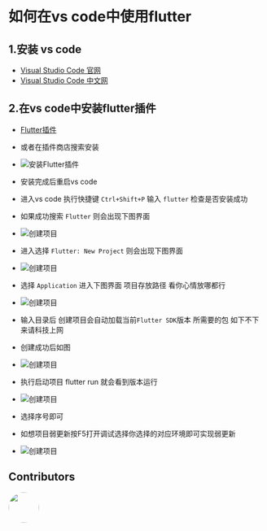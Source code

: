 
# 如何在vs code中使用flutter

## 1.安装 vs code

- [Visual Studio Code 官网](https://code.visualstudio.com/)
- [Visual Studio Code 中文网](https://www.vscode.cool/)

## 2.在vs code中安装flutter插件

- [Flutter插件](https://marketplace.visualstudio.com/items?itemName=Dart-Code.flutter)

- 或者在插件商店搜索安装
- ![安装Flutter插件](../../../../assets/expansion/image/flutter/installFlutter.jpg)
- 安装完成后重启vs code
- 进入vs code 执行快捷键 `Ctrl+Shift+P` 输入 `flutter` 检查是否安装成功
- 如果成功搜索 `Flutter` 则会出现下图界面
- ![创建项目](../../../../assets/expansion/image/flutter/addFlutter.jpg)
- 进入选择 `Flutter: New Project` 则会出现下图界面
- ![创建项目](../../../../assets/expansion/image/flutter/addFlutter1.jpg)
- 选择 `Application` 进入下图界面 项目存放路径 看你心情放哪都行
- ![创建项目](../../../../assets/expansion/image/flutter/addFlutter2.jpg)
- 输入目录后 创建项目会自动加载当前`Flutter SDK`版本 所需要的包 如下不下来请科技上网
- 创建成功后如图
- ![创建项目](../../../../assets/expansion/image/flutter/addFlutter3.jpg)
- 执行启动项目 flutter run  就会看到版本运行
- ![创建项目](../../../../assets/expansion/image/flutter/addFlutter4.jpg)
- 选择序号即可
- 如想项目弱更新按F5打开调试选择你选择的对应环境即可实现弱更新
- ![创建项目](../../../../assets/expansion/image/flutter/addFlutter5.jpg)

## Contributors 

<div style='display: flex;'>
  <a href="https://github.com/isMrFan" title="Mr. Fan"  target="_blank" style='margin-right:10px;'>
    <img style='width:60px;height:60px;border-radius: 50%;' src="https://avatars.githubusercontent.com/u/88755587?v=4" />
  </a>
</div>